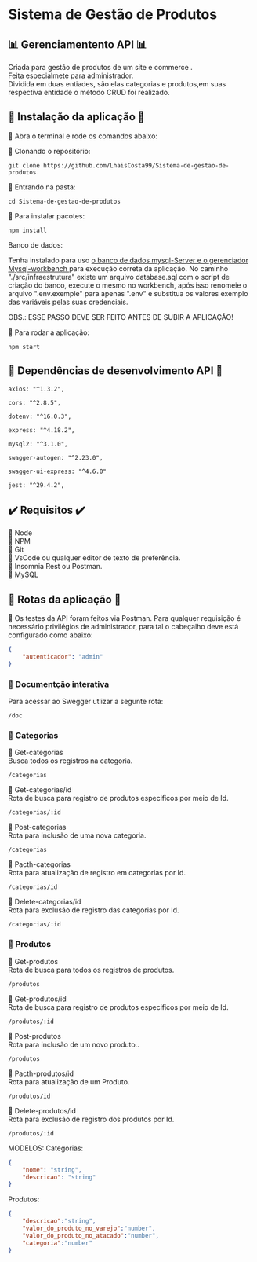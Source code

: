 # Sistema de Gestão de Produtos
## :bar_chart: Gerenciamentento API :bar_chart:
Criada para gestão de produtos de um site e commerce .<br>
Feita especialmete para administrador.<br> 
Dividida em duas entiades, são elas categorias e produtos,em suas respectiva entidade o método CRUD foi realizado.

## :lock_with_ink_pen: Instalação da aplicação :lock_with_ink_pen:

:small_blue_diamond: Abra o terminal e rode os comandos abaixo: <br>

:small_blue_diamond: Clonando o repositório:
```
git clone https://github.com/LhaisCosta99/Sistema-de-gestao-de-produtos
```
:small_blue_diamond: Entrando na pasta:
```
cd Sistema-de-gestao-de-produtos
```
:small_blue_diamond: Para instalar pacotes:
```
npm install
```

Banco de dados:

Tenha instalado para uso <a href="https://dev.mysql.com/downloads/installer/">o banco de dados mysql-Server e o gerenciador Mysql-workbench </a>para execução correta da aplicação.
No caminho "./src/infraestrutura" existe um arquivo database.sql com o script de criação do banco, execute o mesmo no workbench,
após isso renomeie o arquivo ".env.exemple" para apenas ".env" e substitua os valores exemplo das variáveis pelas suas credenciais.

OBS.: ESSE PASSO DEVE SER FEITO ANTES DE SUBIR A APLICAÇÃO!

:small_blue_diamond: Para rodar a aplicação:
```
npm start
```

## :dart: Dependências de desenvolvimento API :dart:
```
axios: "^1.3.2",
```
```
cors: "^2.8.5",
```
```
dotenv: "^16.0.3",
```
```
express: "^4.18.2",
```
```
mysql2: "^3.1.0",
```
```
swagger-autogen: "^2.23.0",
```
```
swagger-ui-express: "^4.6.0"
```
```
jest: "^29.4.2",
```
## :heavy_check_mark:  Requisitos  :heavy_check_mark:

:small_blue_diamond: Node <br>
:small_blue_diamond: NPM <br>
:small_blue_diamond: Git <br>
:small_blue_diamond: VsCode ou qualquer editor de texto de preferência. <br>
:small_blue_diamond: Insomnia Rest ou Postman. <br>
:small_blue_diamond: MySQL    

## :traffic_light: Rotas da aplicação :traffic_light:
:small_blue_diamond: Os testes da API foram feitos via Postman. Para qualquer requisição é necessário privilégios de administrador, para tal o cabeçalho deve está configurado como abaixo: 
<br>
```json
{
    "autenticador": "admin"
}
```

### :small_blue_diamond: Documentção interativa <br>

Para acessar ao Swegger utlizar a segunte rota: <br>
```
/doc
```

### :small_blue_diamond: Categorias <br>

:dart: Get-categorias <br>
Busca todos os registros na categoria.
```
/categorias
```


:dart: Get-categorias/id <br>
Rota de busca para registro de produtos especificos por meio de Id.<br>
```
/categorias/:id
```

:dart: Post-categorias <br>
Rota para inclusão de uma nova categoria.<br>
```
/categorias
```

:dart: Pacth-categorias <br>
Rota para atualização de registro em categorias por Id.<br>
```
/categorias/id
```

:dart: Delete-categorias/id <br>
Rota para exclusão de registro das categorias por Id.<br>
```
/categorias/:id
```

### :small_blue_diamond: Produtos <br>

:dart: Get-produtos <br>
Rota de busca para todos os registros de produtos.
```
/produtos
```

:dart: Get-produtos/id <br>
Rota de busca para registro de produtos especificos por meio de Id.<br>
```
/produtos/:id
```

:dart: Post-produtos <br>
Rota para inclusão de um novo produto..<br>
```
/produtos
```

:dart: Pacth-produtos/id <br>
Rota para atualização de um Produto.<br>
```
/produtos/id
```

:dart: Delete-produtos/id <br>
Rota para exclusão de registro dos produtos por Id.<br>
```
/produtos/:id
```


MODELOS:
Categorias:
```json
{
    "nome": "string",
    "descricao": "string"
}
```
Produtos:
```json
{
    "descricao":"string",
    "valor_do_produto_no_varejo":"number",
    "valor_do_produto_no_atacado":"number",
    "categoria":"number"
}
````











